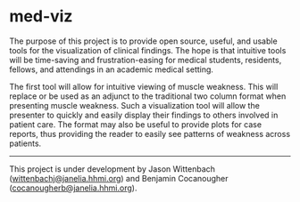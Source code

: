 # med-viz

The purpose of this project is to provide open source, useful, and usable
tools for the visualization of clinical findings. The hope is that intuitive
tools will be time-saving and frustration-easing for medical students, 
residents, fellows, and attendings in an academic medical setting.

The first tool will allow for intuitive viewing of muscle weakness. This will 
replace or be used as an adjunct to the traditional two column format when 
presenting muscle weakness. Such a visualization tool will allow the 
presenter to quickly and easily display their findings to others involved 
in patient care. The format may also be useful to provide plots for case 
reports, thus providing the reader to easily see patterns of weakness 
across patients.



-----
This project is under development by Jason Wittenbach 
(wittenbachj@janelia.hhmi.org) and Benjamin Cocanougher
(cocanougherb@janelia.hhmi.org).
